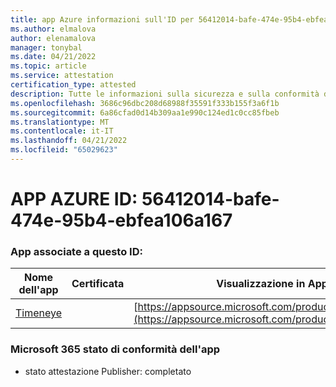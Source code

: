 ```yaml
---
title: app Azure informazioni sull'ID per 56412014-bafe-474e-95b4-ebfea106a167
ms.author: elmalova
author: elenamalova
manager: tonybal
ms.date: 04/21/2022
ms.topic: article
ms.service: attestation
certification_type: attested
description: Tutte le informazioni sulla sicurezza e sulla conformità disponibili per 56412014-bafe-474e-95b4-ebfea106a167.
ms.openlocfilehash: 3686c96dbc208d68988f35591f333b155f3a6f1b
ms.sourcegitcommit: 6a86cfad0d14b309aa1e990c124ed1c0cc85fbeb
ms.translationtype: MT
ms.contentlocale: it-IT
ms.lasthandoff: 04/21/2022
ms.locfileid: "65029623"
---
```

# <a name="azure-app-id-56412014-bafe-474e-95b4-ebfea106a167"></a>APP AZURE ID: 56412014-bafe-474e-95b4-ebfea106a167


### <a name="apps-associated-with-this-id"></a>App associate a questo ID:
| **Nome dell'app** | **Certificata** | **Visualizzazione in AppSource** |
|--------------|---------------|-----------------------|
| [Timeneye](../forward/WA200001950.md) |  | [https://appsource.microsoft.com/product/office/WA200001950](https://appsource.microsoft.com/product/office/WA200001950) |

### <a name="microsoft-365-app-compliance-status"></a>Microsoft 365 stato di conformità dell'app
- stato attestazione Publisher: completato
